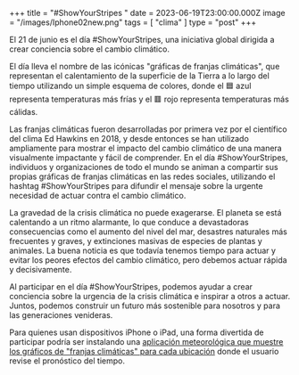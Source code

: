 +++
title = "#ShowYourStripes "
date = 2023-06-19T23:00:00.000Z
image = "/images/Iphone02new.png"
tags = [ "clima" ]
type = "post"
+++

El 21 de junio es el día #ShowYourStripes, una iniciativa global dirigida a crear conciencia sobre el cambio climático.

El día lleva el nombre de las icónicas "gráficas de franjas climáticas", que representan el calentamiento de la superficie de la Tierra a lo largo del tiempo utilizando un simple esquema de colores, donde el 🟦 azul representa temperaturas más frías y el 🟥 rojo representa temperaturas más cálidas.

Las franjas climáticas fueron desarrolladas por primera vez por el científico del clima Ed Hawkins en 2018, y desde entonces se han utilizado ampliamente para mostrar el impacto del cambio climático de una manera visualmente impactante y fácil de comprender. En el día #ShowYourStripes, individuos y organizaciones de todo el mundo se animan a compartir sus propias gráficas de franjas climáticas en las redes sociales, utilizando el hashtag #ShowYourStripes para difundir el mensaje sobre la urgente necesidad de actuar contra el cambio climático.

La gravedad de la crisis climática no puede exagerarse. El planeta se está calentando a un ritmo alarmante, lo que conduce a devastadoras consecuencias como el aumento del nivel del mar, desastres naturales más frecuentes y graves, y extinciones masivas de especies de plantas y animales. La buena noticia es que todavía tenemos tiempo para actuar y evitar los peores efectos del cambio climático, pero debemos actuar rápida y decisivamente.

Al participar en el día #ShowYourStripes, podemos ayudar a crear conciencia sobre la urgencia de la crisis climática e inspirar a otros a actuar. Juntos, podemos construir un futuro más sostenible para nosotros y para las generaciones venideras.

Para quienes usan dispositivos iPhone o iPad, una forma divertida de participar podría ser instalando una [aplicación meteorológica que muestre los gráficos de "franjas climáticas" para cada ubicación](https://climacam.com/) donde el usuario revise el pronóstico del tiempo.
